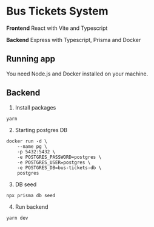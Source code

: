 # Bus Tickets System

**Frontend** React with Vite and Typescript

**Backend** Express with Typescript, Prisma and Docker

## Running app

You need Node.js and Docker installed on your machine.

## Backend

1. Install packages

```
yarn
```

2. Starting postgres DB

```
docker run -d \
    --name pg \
    -p 5432:5432 \
    -e POSTGRES_PASSWORD=postgres \
    -e POSTGRES_USER=postgres \
    -e POSTGRES_DB=bus-tickets-db \
    postgres
```

3. DB seed

```
npx prisma db seed
```

4. Run backend

```
yarn dev
```
